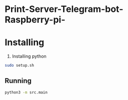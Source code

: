 # Print-Server-Telegram-bot-Raspberry-pi-

# Installing 
1. Installing python
```bash 
sudo setup.sh
```

## Running
```bash
python3 -m src.main
```

